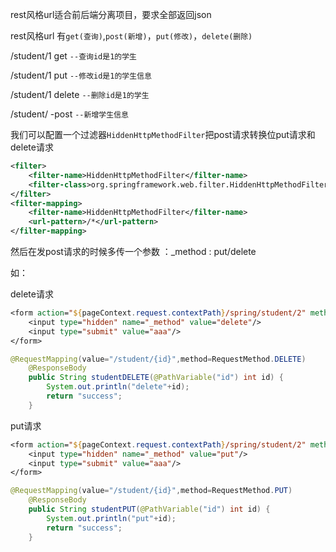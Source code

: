 rest风格url适合前后端分离项目，要求全部返回json

rest风格url 有`get(查询)`,`post(新增)`，`put(修改)`，`delete(删除)`

/student/1    get       `--查询id是1的学生`

/student/1    put       `--修改id是1的学生信息`
        
/student/1    delete    `--删除id是1的学生`

/student/     -post     `--新增学生信息`

我们可以配置一个过滤器`HiddenHttpMethodFilter`把post请求转换位put请求和delete请求
 
```xml
<filter>
    <filter-name>HiddenHttpMethodFilter</filter-name>
    <filter-class>org.springframework.web.filter.HiddenHttpMethodFilter</filter-class>
</filter>
<filter-mapping>
    <filter-name>HiddenHttpMethodFilter</filter-name>
    <url-pattern>/*</url-pattern>
</filter-mapping>
```

然后在发post请求的时候多传一个参数 ：_method : put/delete

如： 

delete请求
```jsp
<form action="${pageContext.request.contextPath}/spring/student/2" method="post">
	<input type="hidden" name="_method" value="delete"/>
	<input type="submit" value="aaa"/>
</form>
```
```java
@RequestMapping(value="/student/{id}",method=RequestMethod.DELETE)
	@ResponseBody   
	public String studentDELETE(@PathVariable("id") int id) {
		System.out.println("delete"+id);
		return "success";
	}
```

put请求
```jsp 
<form action="${pageContext.request.contextPath}/spring/student/2" method="post">
	<input type="hidden" name="_method" value="put"/>
	<input type="submit" value="aaa"/>
</form>
```
```java
@RequestMapping(value="/student/{id}",method=RequestMethod.PUT)
	@ResponseBody 
	public String studentPUT(@PathVariable("id") int id) {
		System.out.println("put"+id);
		return "success";
	}
```